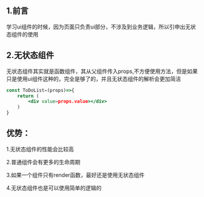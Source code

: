 ## 1.前言

学习ui组件的时候，因为页面只负责ui部分，不涉及到业务逻辑，所以引申出无状态组件的使用

## 2.无状态组件

无状态组件其实就是函数组件，其从父组件传入props,不方便使用方法，但是如果只是使用ui组件这种的，完全是够了的，并且无状态组件的解析会更加简洁

```jsx
const ToDoList=(props)=>{
    return (
        <div value=props.value></div>
    )
}
```

## 优势：

1.无状态组件的性能会比较高

2.普通组件会有更多的生命周期

3.如果一个组件只有render函数，最好还是使用无状态组件

4.无状态组件也是可以使用简单的逻辑的